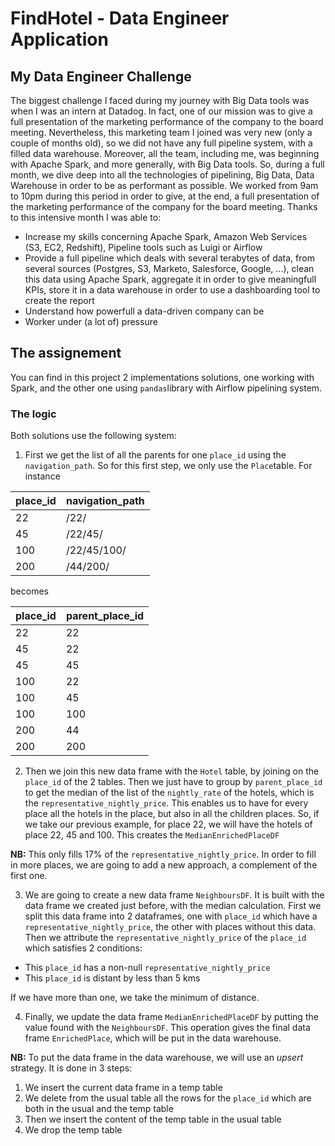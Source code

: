 # FindHotel - Data Engineer Application

## My Data Engineer Challenge

The biggest challenge I faced during my journey with Big Data tools was when I was an intern at Datadog. In fact, one of our mission was to give a full presentation of the marketing performance of the company to the board meeting. Nevertheless, this marketing team I joined was very new (only a couple of months old), so we did not have any full pipeline system, with a filled data warehouse. Moreover, all the team, including me, was beginning with Apache Spark, and more generally, with Big Data tools. So, during a full month, we dive deep into all the technologies of pipelining, Big Data, Data Warehouse in order to be as performant as possible. We worked from 9am to 10pm during this period in order to give, at the end, a full presentation of the marketing performance of the company for the board meeting. Thanks to this intensive month I was able to:

- Increase my skills concerning Apache Spark, Amazon Web Services (S3, EC2, Redshift), Pipeline tools such as Luigi or Airflow
- Provide a full pipeline which deals with several terabytes of data, from several sources (Postgres, S3, Marketo, Salesforce, Google, ...), clean this data using Apache Spark, aggregate it in order to give meaningfull KPIs, store it in a data warehouse in order to use a dashboarding tool to create the report
- Understand how powerfull a data-driven company can be
- Worker under (a lot of) pressure

## The assignement

You can find in this project 2 implementations solutions, one working with Spark, and the other one using `pandas`library with Airflow pipelining system.

### The logic

Both solutions use the following system:

1) First we get the list of all the parents for one `place_id` using the `navigation_path`. So for this first step, we only use the `Place`table. For instance

|place_id|navigation_path|
|--------|---------------|
|22      |/22/           |
|45      |/22/45/        |
|100     |/22/45/100/    |
|200     |/44/200/       |

becomes

|place_id|parent_place_id|
|--------|---------------|
|22      |22             |
|45      |22             |
|45      |45             |
|100     |22             |
|100     |45             |
|100     |100            |
|200     |44             |
|200     |200            |

2) Then we join this new data frame with the `Hotel` table, by joining on the `place_id` of the 2 tables. Then we just have to group by `parent_place_id` to get the median of the list of the `nightly_rate` of the hotels, which is the `representative_nightly_price`. This enables us to have for every place all the hotels in the place, but also in all the children places. So, if we take our previous example, for place 22, we will have the hotels of place 22, 45 and 100. This creates the `MedianEnrichedPlaceDF`

**NB:** This only fills 17% of the `representative_nightly_price`. In order to fill in more places, we are going to add a new approach, a complement of the first one.

3) We are going to create a new data frame `NeighboursDF`. It is built with the data frame we created just before, with the median calculation. First we split this data frame into 2 dataframes, one with `place_id` which have a `representative_nightly_price`, the other with places without this data. Then we attribute the `representative_nightly_price` of the `place_id` which satisfies 2 conditions:

- This `place_id` has a non-null `representative_nightly_price`
- This `place_id` is distant by less than 5 kms

If we have more than one, we take the minimum of distance.

4) Finally, we update the data frame `MedianEnrichedPlaceDF` by putting the value found with the `NeighboursDF`. This operation gives the final data frame `EnrichedPlace`, which will be put in the data warehouse.

**NB:** To put the data frame in the data warehouse, we will use an *upsert* strategy. It is done in 3 steps:

1. We insert the current data frame in a temp table
2. We delete from the usual table all the rows for the `place_id` which are both in the usual and the temp table
3. Then we insert the content of the temp table in the usual table
4. We drop the temp table